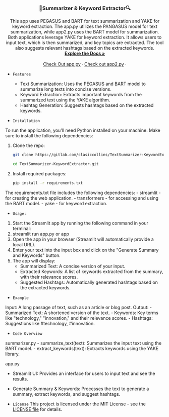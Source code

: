 

<br />
<div align="center">
  
  </a>

<h3 align="center"> 📝Summarizer & Keyword Extractor🔍</h3>

  <p align="center">
    This app uses PEGASUS and BART for text summarization and YAKE for keyword extraction.
    The app.py utilizes the PANGASUS model for text summarization, while app2.py uses the BART model for summarization. Both applications leverage YAKE for keyword   extraction. It allows users to input text, which is then summarized, and key topics are extracted. The tool also suggests relevant hashtags based   on the extracted keywords.
    <br />
    <a href="https://github.com/ClassicCollins/TextSummarizer-KeywordExtractor"><strong>Explore the Docs »</strong></a>
    <br />
    <br />
    <a href="https://summarizer-extractor2.streamlit.app/">Check Out app.py</a>
    ·
    <a href="https://summarizer-extractor.streamlit.app/">Check out app2.py</a>
    ·
  </p>
</div>


- `Features`
  
  -  Text Summarization: Uses the PEGASUS and BART model to summarize long texts into concise versions.
  -  Keyword Extraction: Extracts important keywords from the summarized text using the YAKE algorithm.
  -  Hashtag Generation: Suggests hashtags based on the extracted keywords.

- `Installation`

To run the application, you'll need Python installed on your machine. Make sure to install the following dependencies:
1. Clone the repo:
   ```sh
   git clone https://gitlab.com/clasiccollins/TextSummarizer-KeywordExtractor.git
   ```
   ```sh
   cd TextSummarizer-KeywordExtractor.git
   ```
2. Install required packages:
   ```sh
   pip install -r requirements.txt
   ```
The requirements.txt file includes the following dependencies:
    -  streamlit - for creating the web application.
    -  transformers - for accessing and using the BART model.
    -  yake - for keyword extraction.
  
- `Usage:`
1.	Start the Streamlit app by running the following command in your terminal:
2.	streamlit run app.py or app
3.	Open the app in your browser (Streamlit will automatically provide a local URL).
4.	Enter your text into the input box and click on the "Generate Summary and Keywords" button.
5.	The app will display:
    -  Summarized Text: A concise version of your input.
    -  Extracted Keywords: A list of keywords extracted from the summary, with their relevance scores.
    -  Suggested Hashtags: Automatically generated hashtags based on the extracted keywords.

- `Example`

Input:
A long passage of text, such as an article or blog post.
Output:
    -  Summarized Text: A shortened version of the text.
    -  Keywords: Key terms like "technology," "innovation," and their relevance scores.
    -  Hashtags: Suggestions like #technology, #innovation.

- `Code Overview`
  
summarizer.py
    -  summarize_text(text): Summarizes the input text using the BART model.
    -  extract_keywords(text): Extracts keywords using the YAKE library.

app.py

  - Streamlit UI: Provides an interface for users to input text and see the results.
  -  Generate Summary & Keywords: Processes the text to generate a summary, extract keywords, and suggest hashtags.

- `License`
This project is licensed under the MIT License - see the [LICENSE file](https://github.com/ClassicCollins/TextSummarizer-KeywordExtractor/blob/classic/LICENSE) for details.

